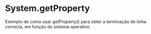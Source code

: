 # System.getProperty

Exemplo de como usar getProperty() para obter a terminação de linha correcta, em função do sistema operativo.
